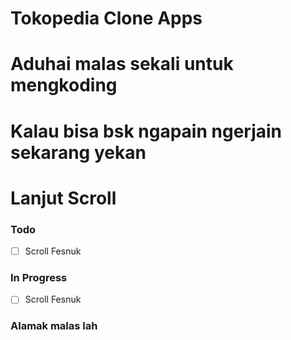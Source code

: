 # Tokopedia Clone Apps
#





























# Aduhai malas sekali untuk mengkoding
# Kalau bisa bsk ngapain ngerjain sekarang yekan
# Lanjut Scroll
### Todo
- [ ] Scroll Fesnuk
### In Progress
- [ ] Scroll Fesnuk
### Alamak malas lah
